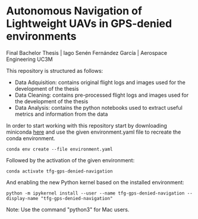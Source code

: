# Autonomous Navigation of Lightweight UAVs in GPS-denied environments
Final Bachelor Thesis | Iago Senén Fernández García |  Aerospace Engineering UC3M

This repository is structured as follows:

* Data Adquisition: contains original flight logs and images used for the development of the thesis
* Data Cleaning: contains pre-processed flight logs and images used for the development of the thesis
* Data Analysis: contains the python notebooks used to extract useful metrics and information from the data



In order to start working with this repository start by downloading miniconda [here](https://docs.anaconda.com/miniconda/) and use the given environment.yaml file to recreate the conda environment.

```
conda env create --file environment.yaml
```

Followed by the activation of the given environment:
```
conda activate tfg-gps-denied-navigation
```
And enabling the new Python kernel based on the installed environment:
```
python -m ipykernel install --user --name tfg-gps-denied-navigation --display-name "tfg-gps-denied-navigation"
```

Note: Use the command "python3" for Mac users.

